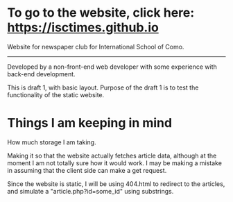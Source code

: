 # To go to the website, click here: https://isctimes.github.io
Website for newspaper club for International School of Como.

---

Developed by a non-front-end web developer with some experience with back-end development.

This is draft 1, with basic layout. Purpose of the draft 1 is to test the functionality of the static website.

# Things I am keeping in mind
How much storage I am taking. 

Making it so that the website actually fetches article data, although at the moment I am not totally sure how it would work. I may be making a mistake in assuming that the client side can make a get request. 

Since the website is static, I will be using 404.html to redirect to the articles, and simulate a "article.php?id=some_id" using substrings.

